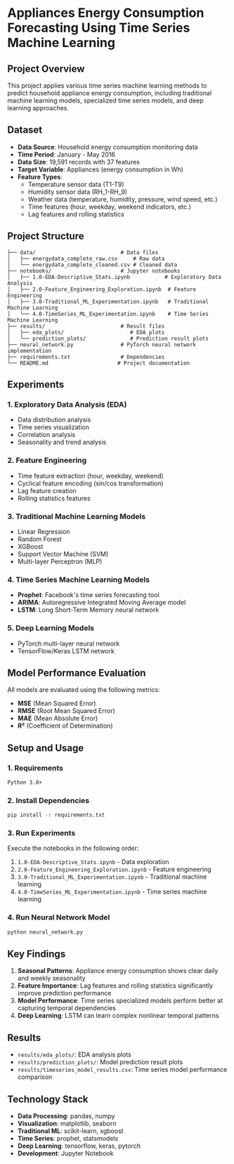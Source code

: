 # Appliances Energy Consumption Forecasting Using Time Series Machine Learning

## Project Overview

This project applies various time series machine learning methods to predict household appliance energy consumption, including traditional machine learning models, specialized time series models, and deep learning approaches.

## Dataset

- **Data Source**: Household energy consumption monitoring data
- **Time Period**: January - May 2016
- **Data Size**: 19,591 records with 37 features
- **Target Variable**: Appliances (energy consumption in Wh)
- **Feature Types**: 
  - Temperature sensor data (T1-T9)
  - Humidity sensor data (RH_1-RH_9)
  - Weather data (temperature, humidity, pressure, wind speed, etc.)
  - Time features (hour, weekday, weekend indicators, etc.)
  - Lag features and rolling statistics

## Project Structure

```
├── data/                           # Data files
│   ├── energydata_complete_raw.csv     # Raw data
│   └── energydata_complete_cleaned.csv # Cleaned data
├── notebooks/                      # Jupyter notebooks
│   ├── 1.0-EDA-Descriptive_Stats.ipynb           # Exploratory Data Analysis
│   ├── 2.0-Feature_Engineering_Exploration.ipynb  # Feature Engineering
│   ├── 3.0-Traditional_ML_Experimentation.ipynb   # Traditional Machine Learning
│   └── 4.0-TimeSeries_ML_Experimentation.ipynb    # Time Series Machine Learning
├── results/                        # Result files
│   ├── eda_plots/                     # EDA plots
│   └── prediction_plots/              # Prediction result plots
├── neural_network.py               # PyTorch neural network implementation
├── requirements.txt                # Dependencies
└── README.md                      # Project documentation
```

## Experiments

### 1. Exploratory Data Analysis (EDA)
- Data distribution analysis
- Time series visualization
- Correlation analysis
- Seasonality and trend analysis

### 2. Feature Engineering
- Time feature extraction (hour, weekday, weekend)
- Cyclical feature encoding (sin/cos transformation)
- Lag feature creation
- Rolling statistics features

### 3. Traditional Machine Learning Models
- Linear Regression
- Random Forest
- XGBoost
- Support Vector Machine (SVM)
- Multi-layer Perceptron (MLP)

### 4. Time Series Machine Learning Models
- **Prophet**: Facebook's time series forecasting tool
- **ARIMA**: Autoregressive Integrated Moving Average model
- **LSTM**: Long Short-Term Memory neural network

### 5. Deep Learning Models
- PyTorch multi-layer neural network
- TensorFlow/Keras LSTM network

## Model Performance Evaluation

All models are evaluated using the following metrics:
- **MSE** (Mean Squared Error)
- **RMSE** (Root Mean Squared Error)
- **MAE** (Mean Absolute Error)
- **R²** (Coefficient of Determination)

## Setup and Usage

### 1. Requirements
```bash
Python 3.8+
```

### 2. Install Dependencies
```bash
pip install -r requirements.txt
```

### 3. Run Experiments
Execute the notebooks in the following order:
1. `1.0-EDA-Descriptive_Stats.ipynb` - Data exploration
2. `2.0-Feature_Engineering_Exploration.ipynb` - Feature engineering
3. `3.0-Traditional_ML_Experimentation.ipynb` - Traditional machine learning
4. `4.0-TimeSeries_ML_Experimentation.ipynb` - Time series machine learning

### 4. Run Neural Network Model
```bash
python neural_network.py
```

## Key Findings

1. **Seasonal Patterns**: Appliance energy consumption shows clear daily and weekly seasonality
2. **Feature Importance**: Lag features and rolling statistics significantly improve prediction performance
3. **Model Performance**: Time series specialized models perform better at capturing temporal dependencies
4. **Deep Learning**: LSTM can learn complex nonlinear temporal patterns

## Results

- `results/eda_plots/`: EDA analysis plots
- `results/prediction_plots/`: Model prediction result plots
- `results/timeseries_model_results.csv`: Time series model performance comparison

## Technology Stack

- **Data Processing**: pandas, numpy
- **Visualization**: matplotlib, seaborn
- **Traditional ML**: scikit-learn, xgboost
- **Time Series**: prophet, statsmodels
- **Deep Learning**: tensorflow, keras, pytorch
- **Development**: Jupyter Notebook